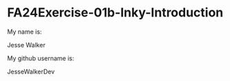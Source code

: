 # FA24Exercise-01b-Inky-Introduction

My name is:

Jesse Walker

My github username is:

JesseWalkerDev
